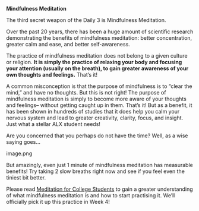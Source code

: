 **Mindfulness Meditation**

The third secret weapon of the Daily 3 is Mindfulness Meditation. 

Over the past 20 years, there has been a huge amount of scientific research demonstrating the benefits of mindfulness meditation: better concentration, greater calm and ease, and better self-awareness. 

The practice of mindfulness meditation does not belong to a given culture or religion. **It is simply the practice of relaxing your body and focusing your attention (usually on the breath), to gain greater awareness of your own thoughts and feelings.** That’s it!

A common misconception is that the purpose of mindfulness is to “clear the mind,” and have no thoughts. But this is not right! The purpose of mindfulness meditation is simply to become more aware of your thoughts and feelings– without getting caught up in them. That’s it! But as a benefit, it has been shown in hundreds of studies that it does help you calm your nervous system and lead to greater creativity, clarity, focus, and insight. Just what a stellar ALX student needs!

Are you concerned that you perhaps do not have the time? Well, as a wise saying goes…

image.png

But amazingly, even just 1 minute of mindfulness meditation has measurable benefits! Try taking 2 slow breaths right now and see if you feel even the tiniest bit better.

Please read [Meditation for College Students](https://drive.google.com/uc?export=download&id=1bxGtLZ30Y0z8jyNeKoxSzUUZ5MB6ScHq) to gain a greater understanding of what mindfulness meditation is and how to start practising it. We’ll officially pick it up this practice in Week 4!
